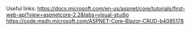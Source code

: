 Useful links:
https://docs.microsoft.com/en-us/aspnet/core/tutorials/first-web-api?view=aspnetcore-2.2&tabs=visual-studio
https://code.msdn.microsoft.com/ASPNET-Core-Blazor-CRUD-b4085178